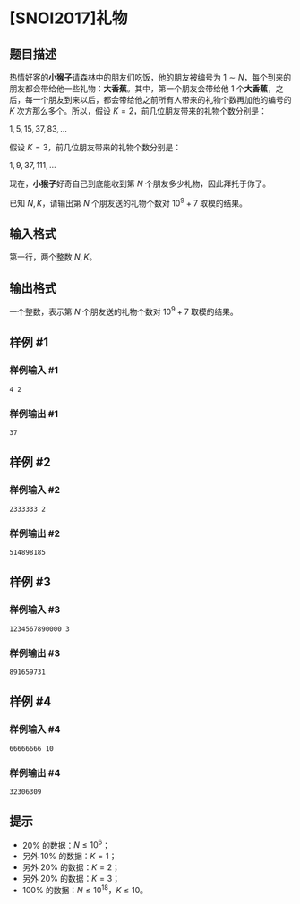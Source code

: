 # [SNOI2017]礼物

## 题目描述

热情好客的**小猴子**请森林中的朋友们吃饭，他的朋友被编号为 $1\sim N$，每个到来的朋友都会带给他一些礼物：**大香蕉**。其中，第一个朋友会带给他 $1$ 个**大香蕉**，之后，每一个朋友到来以后，都会带给他之前所有人带来的礼物个数再加他的编号的 $K$ 次方那么多个。所以，假设 $K=2$，前几位朋友带来的礼物个数分别是：

$1,5,15,37,83,\ldots$

假设 $K=3$，前几位朋友带来的礼物个数分别是：

$1,9,37,111,\ldots$

现在，**小猴子**好奇自己到底能收到第 $N$ 个朋友多少礼物，因此拜托于你了。

已知 $N,K$，请输出第 $N$ 个朋友送的礼物个数对 $10^9+7$ 取模的结果。

## 输入格式

第一行，两个整数 $N,K$。

## 输出格式

一个整数，表示第 $N$ 个朋友送的礼物个数对 $10^9+7$ 取模的结果。

## 样例 #1

### 样例输入 #1
```
4 2
```

### 样例输出 #1

```
37
```

## 样例 #2

### 样例输入 #2
```
2333333 2
```

### 样例输出 #2

```
514898185
```

## 样例 #3

### 样例输入 #3
```
1234567890000 3
```

### 样例输出 #3

```
891659731
```

## 样例 #4

### 样例输入 #4
```
66666666 10
```

### 样例输出 #4

```
32306309
```

## 提示

- $20\%$ 的数据：$N \le 10^6$；
- 另外 $10\%$ 的数据：$K=1$；
- 另外 $20\%$ 的数据：$K=2$；
- 另外 $20\%$ 的数据：$K=3$；
- $100\%$ 的数据：$N \le 10^{18}$，$K \le 10$。
